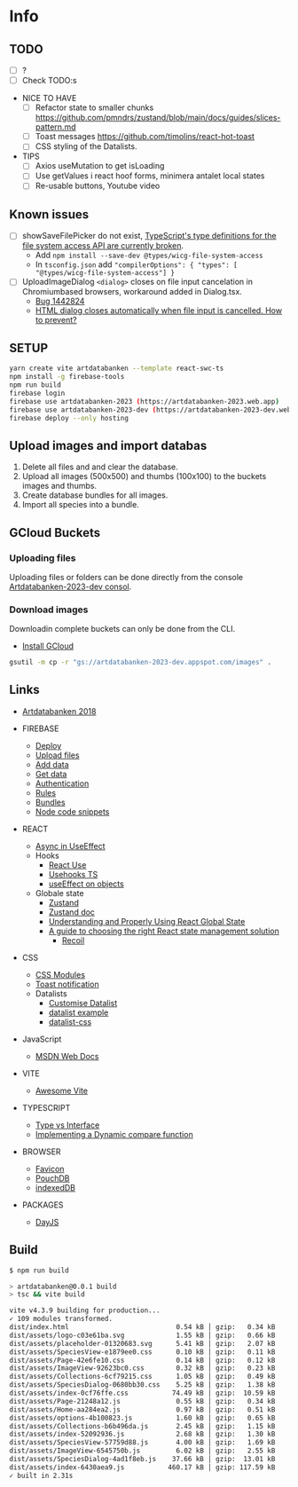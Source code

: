 # Info

## TODO

- [ ] ?
- [ ] Check TODO:s
- NICE TO HAVE
  - [ ] Refactor state to smaller chunks https://github.com/pmndrs/zustand/blob/main/docs/guides/slices-pattern.md
  - [ ] Toast messages https://github.com/timolins/react-hot-toast
  - [ ] CSS styling of the Datalists.
- TIPS
  - [ ] Axios useMutation to get isLoading
  - [ ] Use getValues i react hoof forms, minimera antalet local states
  - [ ] Re-usable buttons, Youtube video

## Known issues

- [ ] showSaveFilePicker do not exist, [TypeScript's type definitions for the file system access API are currently broken](https://github.com/microsoft/vscode/issues/141908).
  - Add `npm install --save-dev @types/wicg-file-system-access`
  - In `tsconfig.json` add `"compilerOptions": { "types": [ "@types/wicg-file-system-access"] }`
- [ ] UploadImageDialog `<dialog>` closes on file input cancelation in Chromiumbased browsers, workaround added in Dialog.tsx.
  - [Bug 1442824](https://bugs.chromium.org/p/chromium/issues/detail?id=1442824)
  - [HTML dialog closes automatically when file input is cancelled. How to prevent?](https://stackoverflow.com/questions/76400460/html-dialog-closes-automatically-when-file-input-is-cancelled-how-to-prevent)

## SETUP

```sh
yarn create vite artdatabanken --template react-swc-ts
npm install -g firebase-tools
npm run build
firebase login
firebase use artdatabanken-2023 (https://artdatabanken-2023.web.app)
firebase use artdatabanken-2023-dev (https://artdatabanken-2023-dev.web.app)
firebase deploy --only hosting
```

## Upload images and import databas

1. Delete all files and and clear the database.
2. Upload all images (500x500) and thumbs (100x100) to the buckets images and thumbs.
3. Create database bundles for all images.
4. Import all species into a bundle.

## GCloud Buckets

### Uploading files

Uploading files or folders can be done directly from the console [Artdatabanken-2023-dev consol](<https://console.cloud.google.com/storage/browser/artdatabanken-2023-dev.appspot.com?project=artdatabanken-2023-dev&pageState=(%22StorageObjectListTable%22:(%22f%22:%22%255B%255D%22))&prefix=&forceOnObjectsSortingFiltering=false>).

### Download images

Downloadin complete buckets can only be done from the CLI.

- [Install GCloud](https://cloud.google.com/storage/docs/discover-object-storage-gcloud)

```sh
gsutil -m cp -r "gs://artdatabanken-2023-dev.appspot.com/images" .
```

## Links

- [Artdatabanken 2018](https://artdatabanken.firebaseapp.com/generator)

- FIREBASE

  - [Deploy](https://vitejs.dev/guide/static-deploy.html#google-firebase)
  - [Upload files](https://firebase.google.com/docs/storage/web/upload-files)
  - [Add data](https://firebase.google.com/docs/firestore/manage-data/add-data)
  - [Get data](https://firebase.google.com/docs/firestore/query-data/get-data)
  - [Authentication](https://firebase.google.com/docs/auth/web/google-signin)
  - [Rules](https://firebase.google.com/docs/rules/basics)
  - [Bundles](https://firebase.google.com/docs/firestore/bundles)
  - [Node code snippets](https://github.com/firebase/snippets-node/blob/HEAD/firestore/main/index.js)

- REACT

  - [Async in UseEffect](https://devtrium.com/posts/async-functions-useeffect)
  - Hooks
    - [React Use](https://github.com/streamich/react-use)
    - [Usehooks TS](https://usehooks-ts.com/)
    - [useEffect on objects](https://dev.to/hey_yogini/useeffect-dependency-array-and-object-comparison-45el)
  - Globale state
    - [Zustand](https://github.com/pmndrs/zustand)
    - [Zustand doc](https://docs.pmnd.rs/zustand/migrations/migrating-to-v4)
    - [Understanding and Properly Using React Global State](https://clerk.com/blog/understanding-and-properly-using-react-global-state?utm_source=www.google.com&utm_medium=referral&utm_campaign=none)
    - [A guide to choosing the right React state management solution](https://blog.logrocket.com/guide-choosing-right-react-state-management-solution/)
      - [Recoil](https://recoiljs.org/)

- CSS

  - [CSS Modules](https://www.javascriptstuff.com/css-modules-by-example/)
  - [Toast notification](https://www.codingnepalweb.com/toast-notification-html-css-javascript/)
  - Datalists
    - [Customise Datalist](https://dev.to/siddev/customise-datalist-45p0)
    - [datalist example](https://codepen.io/SitePoint/pen/JjbXrvE)
    - [datalist-css](https://github.com/craigbuckler/datalist-css)

- JavaScript

  - [MSDN Web Docs](https://developer.mozilla.org/en-US/docs/Web/JavaScript/Reference/Global_Objects/Array)

- VITE

  - [Awesome Vite](https://github.com/vitejs/awesome-vite)

- TYPESCRIPT

  - [Type vs Interface](https://blog.logrocket.com/types-vs-interfaces-typescript/)
  - [Implementing a Dynamic compare function](https://reacthustle.com/blog/typescript-sort-array-of-objects-by-property)

- BROWSER

  - [Favicon](https://medium.com/swlh/are-you-using-svg-favicons-yet-a-guide-for-modern-browsers-836a6aace3df)
  - [PouchDB](https://github.com/pouchdb/pouchdb)
  - [indexedDB](https://github.com/dexie/Dexie.js)

- PACKAGES

  - [DayJS](https://github.com/iamkun/dayjs)

## Build

```sh
$ npm run build

> artdatabanken@0.0.1 build
> tsc && vite build

vite v4.3.9 building for production...
✓ 109 modules transformed.
dist/index.html                           0.54 kB │ gzip:   0.34 kB
dist/assets/logo-c03e61ba.svg             1.55 kB │ gzip:   0.66 kB
dist/assets/placeholder-01320683.svg      5.41 kB │ gzip:   2.07 kB
dist/assets/SpeciesView-e1879ee0.css      0.10 kB │ gzip:   0.11 kB
dist/assets/Page-42e6fe10.css             0.14 kB │ gzip:   0.12 kB
dist/assets/ImageView-92623bc0.css        0.32 kB │ gzip:   0.23 kB
dist/assets/Collections-6cf79215.css      1.05 kB │ gzip:   0.49 kB
dist/assets/SpeciesDialog-0680bb30.css    5.25 kB │ gzip:   1.38 kB
dist/assets/index-0cf76ffe.css           74.49 kB │ gzip:  10.59 kB
dist/assets/Page-21248a12.js              0.55 kB │ gzip:   0.34 kB
dist/assets/Home-aa284ea2.js              0.97 kB │ gzip:   0.51 kB
dist/assets/options-4b100823.js           1.60 kB │ gzip:   0.65 kB
dist/assets/Collections-b6b496da.js       2.45 kB │ gzip:   1.15 kB
dist/assets/index-52092936.js             2.68 kB │ gzip:   1.30 kB
dist/assets/SpeciesView-57759d88.js       4.00 kB │ gzip:   1.69 kB
dist/assets/ImageView-6545750b.js         6.02 kB │ gzip:   2.55 kB
dist/assets/SpeciesDialog-4ad1f8eb.js    37.66 kB │ gzip:  13.01 kB
dist/assets/index-6430aea9.js           460.17 kB │ gzip: 117.59 kB
✓ built in 2.31s
```
